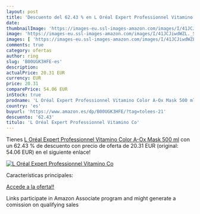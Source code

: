 ```yaml
---
layout: post
title: 'Descuento del 62.43 % en L Oréal Expert Professionnel Vitamino Co'
date: 
thumbnailImage: 'https://images-eu.ssl-images-amazon.com/images/I/41JCJiwdWZL._SL200_.jpg'
image: 'https://images-eu.ssl-images-amazon.com/images/I/41JCJiwdWZL._SL200_.jpg'
images: [ 'https://images-eu.ssl-images-amazon.com/images/I/41JCJiwdWZL._SL200_.jpg' ]
comments: true
category: ofertas
author: ring
slug: 'B00UGK3HFE-es'
description:
actualPrice: 20.31 EUR
currency: EUR
price: 20.31
comparePrice: 54.06 EUR
inStock: true
prodname: 'L Oréal Expert Professionnel Vitamino Color A-Ox Mask 500 ml'
country: 'es'
buyurl: 'https://www.amazon.es/dp/B00UGK3HFE/?tag=tolees-21'
descuento: '62.43'
titulo: 'L Oréal Expert Professionnel Vitamino Co'
---
```


Tienes [L Oréal Expert Professionnel Vitamino Color A-Ox Mask 500 ml](https://www.amazon.es/dp/B00UGK3HFE/?tag=tolees-21) con un 62.43 % de descuento con precio de oferta de 20.31 EUR (original: 54.06 EUR) en el siguiente enlace!

[![L Oréal Expert Professionnel Vitamino Co](https://images-eu.ssl-images-amazon.com/images/I/41JCJiwdWZL._SL200_.jpg)](https://www.amazon.es/dp/B00UGK3HFE/?tag=tolees-21)

Características principales:


[Accede a la oferta!!](https://www.amazon.es/dp/B00UGK3HFE/?tag=tolees-21)

Links participate in Amazon Associate program and might generate a comission on qualifying sales


